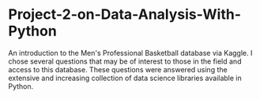 # Project-2-on-Data-Analysis-With-Python
An introduction to the Men's Professional Basketball database via Kaggle. I chose several questions that may be of interest to those in the field and access to this database. These questions were answered using the extensive and increasing collection of data science libraries available in Python. 
